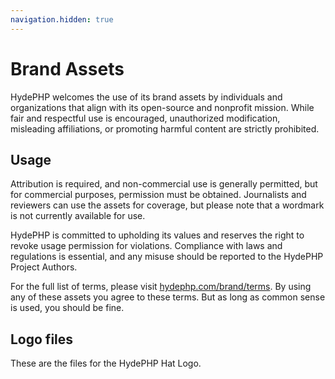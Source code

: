```yaml
---
navigation.hidden: true
---
```


# Brand Assets

HydePHP welcomes the use of its brand assets by individuals and organizations that align with its open-source and nonprofit mission. While fair and respectful use is encouraged, unauthorized modification, misleading affiliations, or promoting harmful content are strictly prohibited.

## Usage

Attribution is required, and non-commercial use is generally permitted, but for commercial purposes, permission must be obtained. Journalists and reviewers can use the assets for coverage, but please note that a wordmark is not currently available for use.

HydePHP is committed to upholding its values and reserves the right to revoke usage permission for violations. Compliance with laws and regulations is essential, and any misuse should be reported to the HydePHP Project Authors.

For the full list of terms, please visit [hydephp.com/brand/terms](brand/terms).
By using any of these assets you agree to these terms. But as long as common sense is used, you should be fine.

## Logo files

These are the files for the HydePHP Hat Logo.

